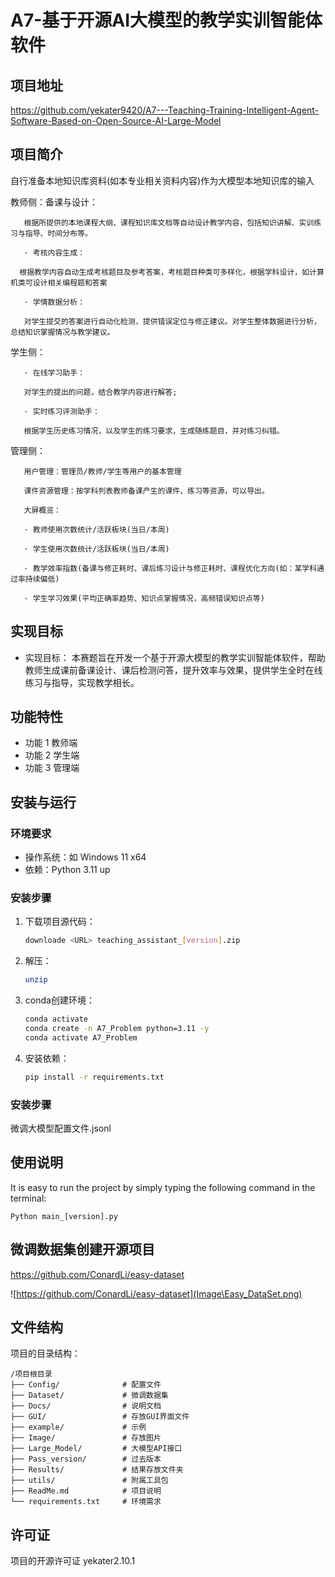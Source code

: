 # A7-基于开源AI大模型的教学实训智能体软件

## 项目地址
https://github.com/yekater9420/A7---Teaching-Training-Intelligent-Agent-Software-Based-on-Open-Source-AI-Large-Model

## 项目简介
自行准备本地知识库资料(如本专业相关资料内容)作为大模型本地知识库的输入

教师侧：备课与设计：

       根据所提供的本地课程大纲、课程知识库文档等自动设计教学内容，包括知识讲解、实训练习与指导、时间分布等。

       · 考核内容生成：

      根据教学内容自动生成考核题目及参考答案，考核题目种类可多样化，根据学科设计，如计算机类可设计相关编程题和答案

       · 学情数据分析：

       对学生提交的答案进行自动化检测，提供错误定位与修正建议。对学生整体数据进行分析，总结知识掌握情况与教学建议。

学生侧：

       · 在线学习助手：

       对学生的提出的问题，结合教学内容进行解答;

       · 实时练习评测助手：

       根据学生历史练习情况，以及学生的练习要求，生成随练题目，并对练习纠错。

管理侧：

       用户管理：管理员/教师/学生等用户的基本管理

       课件资源管理：按学科列表教师备课产生的课件、练习等资源，可以导出。

       大屏概览：

       · 教师使用次数统计/活跃板块(当日/本周)

       · 学生使用次数统计/活跃板块(当日/本周)

       · 教学效率指数(备课与修正耗时、课后练习设计与修正耗时、课程优化方向(如：某学科通过率持续偏低)

       · 学生学习效果(平均正确率趋势、知识点掌握情况，高频错误知识点等)

## 实现目标
- 实现目标：
  本赛题旨在开发一个基于开源大模型的教学实训智能体软件，帮助教师生成课前备课设计、课后检测问答，提升效率与效果，提供学生全时在线练习与指导，实现教学相长。

## 功能特性
- 功能 1
  教师端
- 功能 2
  学生端
- 功能 3
  管理端

## 安装与运行
### 环境要求
- 操作系统：如 Windows 11 x64
- 依赖：Python 3.11 up

### 安装步骤
1. 下载项目源代码：
    ```bash
    downloade <URL> teaching_assistant_[version].zip
    ```
2. 解压：
    ```bash
    unzip
    ```
3. conda创建环境：
    ```bash
    conda activate
    conda create -n A7_Problem python=3.11 -y
    conda activate A7_Problem
    ```
4. 安装依赖：
    ```bash
    pip install -r requirements.txt
    ```

### 安装步骤
微调大模型配置文件.jsonl

## 使用说明
It is easy to run the project by simply typing the following command in the terminal:

```
Python main_[version].py
```

## 微调数据集创建开源项目
https://github.com/ConardLi/easy-dataset

![https://github.com/ConardLi/easy-dataset](Image\Easy_DataSet.png)

## 文件结构
项目的目录结构：
```
/项目根目录
├── Config/              # 配置文件
├── Dataset/             # 微调数据集
├── Docs/                # 说明文档
├── GUI/                 # 存放GUI界面文件
├── example/             # 示例
├── Image/               # 存放图片
├── Large_Model/         # 大模型API接口
├── Pass_version/        # 过去版本
├── Results/             # 结果存放文件夹
├── utils/               # 附属工具包
├── ReadMe.md            # 项目说明
└── requirements.txt     # 环境需求
```

## 许可证
项目的开源许可证
yekater2.10.1

